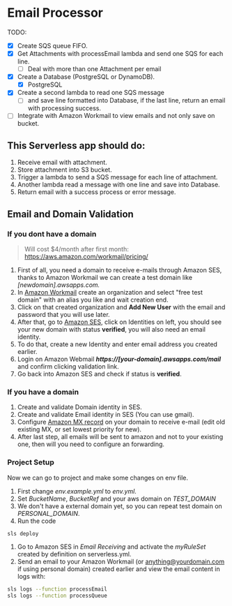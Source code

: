 # Email Processor

TODO:

- [x] Create SQS queue FIFO.
- [x] Get Attachments with processEmail lambda and send one SQS for each line.
  - [ ] Deal with more than one Attachment per email
- [x] Create a Database (PostgreSQL or DynamoDB).
  - [x] PostgreSQL
- [x] Create a second lambda to read one SQS message
  - [ ] and save line formatted into Database, if the last line, return an email with processing success.
- [ ] Integrate with Amazon Workmail to view emails and not only save on bucket.

## This Serverless app should do:

1. Receive email with attachment.
2. Store attachment into S3 bucket.
3. Trigger a lambda to send a SQS message for each line of attachment.
4. Another lambda read a message with one line and save into Database.
5. Return email with a success process or error message.

## Email and Domain Validation

### If you dont have a domain

> Will cost $4/month after first month: https://aws.amazon.com/workmail/pricing/

1. First of all, you need a domain to receive e-mails through Amazon SES, thanks to Amazon Workmail we can create a test domain like _[newdomain].awsapps.com._
2. In [Amazon Workmail](https://us-east-1.console.aws.amazon.com/workmail/v2/home) create an organization and select "free test domain" with an alias you like and wait creation end.
3. Click on that created organization and **Add New User** with the email and password that you will use later.
4. After that, go to [Amazon SES](https://us-east-1.console.aws.amazon.com/ses/home), click on Identities on left, you should see your new domain with status **verified**, you will also need an email identity.
5. To do that, create a new Identity and enter email address you created earlier.
6. Login on Amazon Webmail **_https://[your-domain].awsapps.com/mail_** and confirm clicking validation link.
7. Go back into Amazon SES and check if status is **verified**.

### If you have a domain

1. Create and validate Domain identity in SES.
2. Create and validate Email identity in SES (You can use gmail).
3. Configure [Amazon MX record](https://docs.aws.amazon.com/ses/latest/dg/receiving-email-mx-record.html) on your domain to receive e-mail (edit old existing MX, or set lowest priority for new).
4. After last step, all emails will be sent to amazon and not to your existing one, then will you need to configure an forwarding.

### Project Setup

Now we can go to project and make some changes on env file.

1. First change _env.example.yml_ to _env.yml_.
2. Set _BucketName_, _BucketRef_ and your aws domain on _TEST_DOMAIN_
3. We don't have a external domain yet, so you can repeat test domain on _PERSONAL_DOMAIN_.
4. Run the code

```bash
sls deploy
```

1. Go to Amazon SES in _Email Receiving_ and activate the _myRuleSet_ created by definition on serverless.yml.
2. Send an email to your Amazon Workmail (or anything@yourdomain.com if using personal domain) created earlier and view the email content in logs with:

```bash
sls logs --function processEmail
sls logs --function processQueue
```
